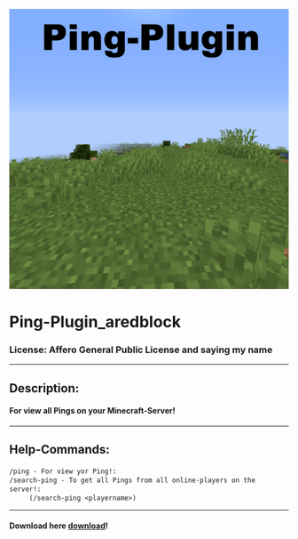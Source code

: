 ![Error at loading](Logo.png)
# Ping-Plugin_aredblock

### License: Affero General Public License and saying my name

<hr>

## Description:
#### For view all Pings on your Minecraft-Server!

<hr>

## Help-Commands:

````
/ping - For view yor Ping!: 
/search-ping - To get all Pings from all online-players on the server!: 
     (/search-ping <playername>)
````

<hr>

#### Download here [download](https://www.mediafire.com/file/ki04in02dhv0ahy/Ping-0.1.jar/file)!


